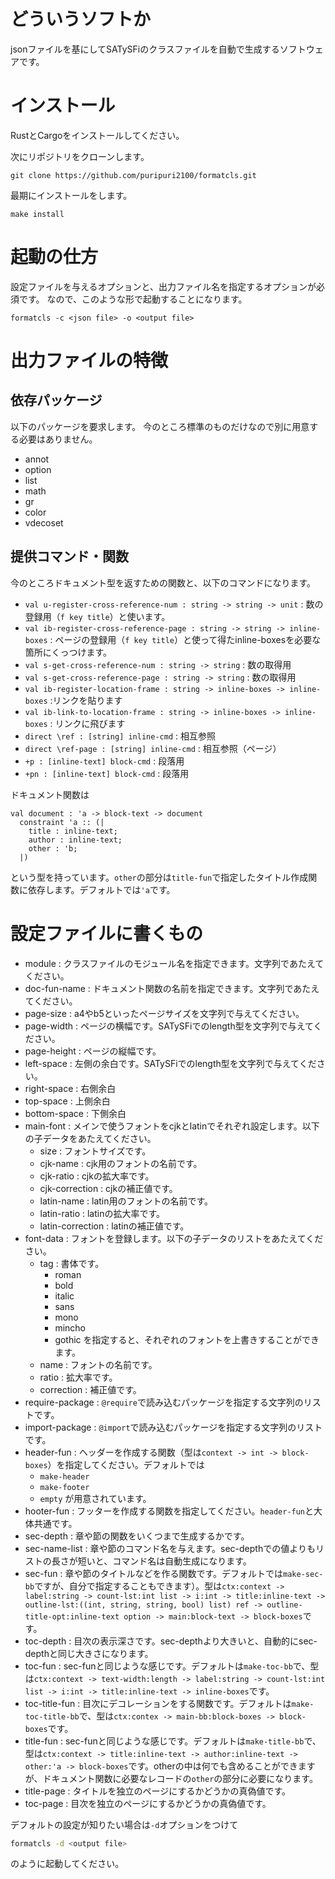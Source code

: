 # どういうソフトか

jsonファイルを基にしてSATySFiのクラスファイルを自動で生成するソフトウェアです。

# インストール

RustとCargoをインストールしてください。

次にリポジトリをクローンします。

```
git clone https://github.com/puripuri2100/formatcls.git
```

最期にインストールをします。

```
make install
```

# 起動の仕方

設定ファイルを与えるオプションと、出力ファイル名を指定するオプションが必須です。
なので、このような形で起動することになります。

```
formatcls -c <json file> -o <output file>
```

# 出力ファイルの特徴


## 依存パッケージ

以下のパッケージを要求します。
今のところ標準のものだけなので別に用意する必要はありません。

- annot
- option
- list
- math
- gr
- color
- vdecoset

## 提供コマンド・関数

今のところドキュメント型を返すための関数と、以下のコマンドになります。
- `val u-register-cross-reference-num : string -> string -> unit` : 数の登録用（`f key title`）と使います。
- `val ib-register-cross-reference-page : string -> string -> inline-boxes` : ページの登録用（`f key title`）と使って得たinline-boxesを必要な箇所にくっつけます。
- `val s-get-cross-reference-num : string -> string` : 数の取得用
- `val s-get-cross-reference-page : string -> string` : 数の取得用
- `val ib-register-location-frame : string -> inline-boxes -> inline-boxes` :リンクを貼ります 
- `val ib-link-to-location-frame : string -> inline-boxes -> inline-boxes` : リンクに飛びます
- `direct \ref : [string] inline-cmd` : 相互参照
- `direct \ref-page : [string] inline-cmd` : 相互参照（ページ）
- `+p : [inline-text] block-cmd` : 段落用
- `+pn : [inline-text] block-cmd` : 段落用

ドキュメント関数は
```
val document : 'a -> block-text -> document
  constraint 'a :: (|
    title : inline-text;
    author : inline-text;
    other : 'b;
  |)
```
という型を持っています。`other`の部分は`title-fun`で指定したタイトル作成関数に依存します。デフォルトでは`'a`です。

# 設定ファイルに書くもの

- module : クラスファイルのモジュール名を指定できます。文字列であたえてください。
- doc-fun-name : ドキュメント関数の名前を指定できます。文字列であたえてください。
- page-size : a4やb5といったページサイズを文字列で与えてください。
- page-width : ページの横幅です。SATySFiでのlength型を文字列で与えてください。
- page-height : ページの縦幅です。
- left-space : 左側の余白です。SATySFiでのlength型を文字列で与えてください。
- right-space : 右側余白
- top-space : 上側余白
- bottom-space : 下側余白
- main-font : メインで使うフォントをcjkとlatinでそれぞれ設定します。以下の子データをあたえてください。
  - size : フォントサイズです。
  - cjk-name : cjk用のフォントの名前です。
  - cjk-ratio : cjkの拡大率です。
  - cjk-correction : cjkの補正値です。
  - latin-name : latin用のフォントの名前です。
  - latin-ratio : latinの拡大率です。
  - latin-correction : latinの補正値です。
- font-data : フォントを登録します。以下の子データのリストをあたえてください。
  - tag : 書体です。
    - roman
    - bold
    - italic
    - sans
    - mono
    - mincho
    - gothic
  を指定すると、それぞれのフォントを上書きすることができます。
  - name : フォントの名前です。
  - ratio : 拡大率です。
  - correction : 補正値です。
- require-package : `@require`で読み込むパッケージを指定する文字列のリストです。
- import-package : `@import`で読み込むパッケージを指定する文字列のリストです。
- header-fun : ヘッダーを作成する関数（型は`context -> int -> block-boxes`）を指定してください。デフォルトでは
  - `make-header`
  - `make-footer`
  - `empty`
  が用意されています。
- hooter-fun : フッターを作成する関数を指定してください。`header-fun`と大体共通です。
- sec-depth : 章や節の関数をいくつまで生成するかです。
- sec-name-list : 章や節のコマンド名を与えます。sec-depthでの値よりもリストの長さが短いと、コマンド名は自動生成になります。
- sec-fun : 章や節のタイトルなどを作る関数です。デフォルトでは`make-sec-bb`ですが、自分で指定することもできます）。型は`ctx:context -> label:string -> count-lst:int list -> i:int -> title:inline-text -> outline-lst:((int, string, string, bool) list) ref -> outline-title-opt:inline-text option -> main:block-text -> block-boxes`です。
- toc-depth : 目次の表示深さです。sec-depthより大きいと、自動的にsec-depthと同じ大きさになります。
- toc-fun : sec-funと同じような感じです。デフォルトは`make-toc-bb`で、型は`ctx:context -> text-width:length -> label:string -> count-lst:int list -> i:int -> title:inline-text -> inline-boxes`です。
- toc-title-fun : 目次にデコレーションをする関数です。デフォルトは`make-toc-title-bb`で、型は`ctx:contex -> main-bb:block-boxes -> block-boxes`です。
- title-fun : sec-funと同じような感じです。デフォルトは`make-title-bb`で、型は`ctx:context -> title:inline-text -> author:inline-text -> other:'a -> block-boxes`です。otherの中は何でも含めることができますが、ドキュメント関数に必要なレコードの`other`の部分に必要になります。
- title-page : タイトルを独立のページにするかどうかの真偽値です。
- toc-page : 目次を独立のページにするかどうかの真偽値です。

デフォルトの設定が知りたい場合は`-d`オプションをつけて
```sh
formatcls -d <output file>
```
のように起動してください。